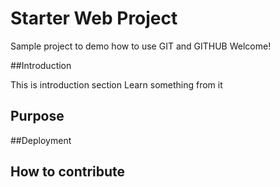 # Starter Web Project

Sample project to demo how to use GIT and GITHUB
Welcome!

##Introduction

This is introduction section
Learn something from it

## Purpose

##Deployment

## How to contribute